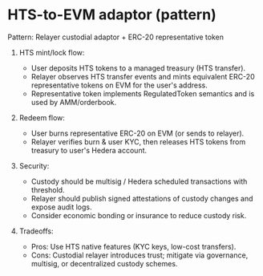 # HTS-to-EVM adaptor (pattern)

Pattern: Relayer custodial adaptor + ERC-20 representative token

1) HTS mint/lock flow:
   - User deposits HTS tokens to a managed treasury (HTS transfer).
   - Relayer observes HTS transfer events and mints equivalent ERC-20 representative tokens on EVM for the user's address.
   - Representative token implements RegulatedToken semantics and is used by AMM/orderbook.

2) Redeem flow:
   - User burns representative ERC-20 on EVM (or sends to relayer).
   - Relayer verifies burn & user KYC, then releases HTS tokens from treasury to user's Hedera account.

3) Security:
   - Custody should be multisig / Hedera scheduled transactions with threshold.
   - Relayer should publish signed attestations of custody changes and expose audit logs.
   - Consider economic bonding or insurance to reduce custody risk.

4) Tradeoffs:
   - Pros: Use HTS native features (KYC keys, low-cost transfers).
   - Cons: Custodial relayer introduces trust; mitigate via governance, multisig, or decentralized custody schemes.
